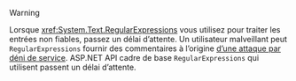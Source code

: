 > [!WARNING]
> Lorsque <xref:System.Text.RegularExpressions> vous utilisez pour traiter les entrées non fiables, passez un délai d’attente. Un utilisateur malveillant peut `RegularExpressions` fournir des commentaires à l’origine [d’une attaque par déni de service](https://www.us-cert.gov/ncas/tips/ST04-015). ASP.NET API cadre de base `RegularExpressions` qui utilisent passent un délai d’attente.